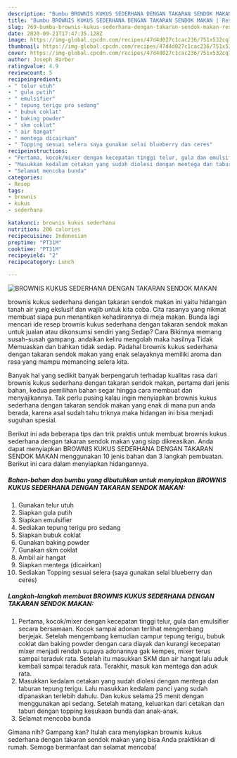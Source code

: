 ```yaml
---
description: "Bumbu BROWNIS KUKUS SEDERHANA DENGAN TAKARAN SENDOK MAKAN | Resep Membuat BROWNIS KUKUS SEDERHANA DENGAN TAKARAN SENDOK MAKAN Yang Paling Enak"
title: "Bumbu BROWNIS KUKUS SEDERHANA DENGAN TAKARAN SENDOK MAKAN | Resep Membuat BROWNIS KUKUS SEDERHANA DENGAN TAKARAN SENDOK MAKAN Yang Paling Enak"
slug: 769-bumbu-brownis-kukus-sederhana-dengan-takaran-sendok-makan-resep-membuat-brownis-kukus-sederhana-dengan-takaran-sendok-makan-yang-paling-enak
date: 2020-09-21T17:47:35.128Z
image: https://img-global.cpcdn.com/recipes/47d4d027c1cac236/751x532cq70/brownis-kukus-sederhana-dengan-takaran-sendok-makan-foto-resep-utama.jpg
thumbnail: https://img-global.cpcdn.com/recipes/47d4d027c1cac236/751x532cq70/brownis-kukus-sederhana-dengan-takaran-sendok-makan-foto-resep-utama.jpg
cover: https://img-global.cpcdn.com/recipes/47d4d027c1cac236/751x532cq70/brownis-kukus-sederhana-dengan-takaran-sendok-makan-foto-resep-utama.jpg
author: Joseph Barber
ratingvalue: 4.9
reviewcount: 5
recipeingredient:
- " telur utuh"
- " gula putih"
- " emulsifier"
- " tepung terigu pro sedang"
- " bubuk coklat"
- " baking powder"
- " skm coklat"
- " air hangat"
- " mentega dicairkan"
- " Topping sesuai selera saya gunakan selai blueberry dan ceres"
recipeinstructions:
- "Pertama, kocok/mixer dengan kecepatan tinggi telur, gula dan emulsifier secara bersamaan. Kocok sampai adonan terlihat mengembang berjejak. Setelah mengembang kemudian campur tepung terigu, bubuk coklat dan baking powder dengan cara diayak dan kurangi kecepatan mixer menjadi rendah supaya adonannya gak kempes, mixer terus sampai teraduk rata. Setelah itu masukkan SKM dan air hangat lalu aduk kembali sampai teraduk rata. Terakhir, masuk kan mentega dan aduk rata."
- "Masukkan kedalam cetakan yang sudah diolesi dengan mentega dan taburan tepung terigu. Lalu masukkan kedalam panci yang sudah dipanaskan terlebih dahulu. Dan kukus selama 25 menit dengan menggunakan api sedang. Setelah matang, keluarkan dari cetakan dan taburi dengan topping kesukaan bunda dan anak-anak."
- "Selamat mencoba bunda"
categories:
- Resep
tags:
- brownis
- kukus
- sederhana

katakunci: brownis kukus sederhana 
nutrition: 206 calories
recipecuisine: Indonesian
preptime: "PT31M"
cooktime: "PT31M"
recipeyield: "2"
recipecategory: Lunch

---
```



![BROWNIS KUKUS SEDERHANA DENGAN TAKARAN SENDOK MAKAN](https://img-global.cpcdn.com/recipes/47d4d027c1cac236/751x532cq70/brownis-kukus-sederhana-dengan-takaran-sendok-makan-foto-resep-utama.jpg)


brownis kukus sederhana dengan takaran sendok makan ini yaitu hidangan tanah air yang ekslusif dan wajib untuk kita coba. Cita rasanya yang nikmat membuat siapa pun menantikan kehadirannya di meja makan.
Bunda lagi mencari ide resep brownis kukus sederhana dengan takaran sendok makan untuk jualan atau dikonsumsi sendiri yang Sedap? Cara Bikinnya memang susah-susah gampang. andaikan keliru mengolah maka hasilnya Tidak Memuaskan dan bahkan tidak sedap. Padahal brownis kukus sederhana dengan takaran sendok makan yang enak selayaknya memiliki aroma dan rasa yang mampu memancing selera kita.



Banyak hal yang sedikit banyak berpengaruh terhadap kualitas rasa dari brownis kukus sederhana dengan takaran sendok makan, pertama dari jenis bahan, kedua pemilihan bahan segar hingga cara membuat dan menyajikannya. Tak perlu pusing kalau ingin menyiapkan brownis kukus sederhana dengan takaran sendok makan yang enak di mana pun anda berada, karena asal sudah tahu triknya maka hidangan ini bisa menjadi suguhan spesial.


Berikut ini ada beberapa tips dan trik praktis untuk membuat brownis kukus sederhana dengan takaran sendok makan yang siap dikreasikan. Anda dapat menyiapkan BROWNIS KUKUS SEDERHANA DENGAN TAKARAN SENDOK MAKAN menggunakan 10 jenis bahan dan 3 langkah pembuatan. Berikut ini cara dalam menyiapkan hidangannya.

<!--inarticleads1-->

##### Bahan-bahan dan bumbu yang dibutuhkan untuk menyiapkan BROWNIS KUKUS SEDERHANA DENGAN TAKARAN SENDOK MAKAN:

1. Gunakan  telur utuh
1. Siapkan  gula putih
1. Siapkan  emulsifier
1. Sediakan  tepung terigu pro sedang
1. Siapkan  bubuk coklat
1. Gunakan  baking powder
1. Gunakan  skm coklat
1. Ambil  air hangat
1. Siapkan  mentega (dicairkan)
1. Sediakan  Topping sesuai selera (saya gunakan selai blueberry dan ceres)




<!--inarticleads2-->

##### Langkah-langkah membuat BROWNIS KUKUS SEDERHANA DENGAN TAKARAN SENDOK MAKAN:

1. Pertama, kocok/mixer dengan kecepatan tinggi telur, gula dan emulsifier secara bersamaan. Kocok sampai adonan terlihat mengembang berjejak. Setelah mengembang kemudian campur tepung terigu, bubuk coklat dan baking powder dengan cara diayak dan kurangi kecepatan mixer menjadi rendah supaya adonannya gak kempes, mixer terus sampai teraduk rata. Setelah itu masukkan SKM dan air hangat lalu aduk kembali sampai teraduk rata. Terakhir, masuk kan mentega dan aduk rata.
1. Masukkan kedalam cetakan yang sudah diolesi dengan mentega dan taburan tepung terigu. Lalu masukkan kedalam panci yang sudah dipanaskan terlebih dahulu. Dan kukus selama 25 menit dengan menggunakan api sedang. Setelah matang, keluarkan dari cetakan dan taburi dengan topping kesukaan bunda dan anak-anak.
1. Selamat mencoba bunda




Gimana nih? Gampang kan? Itulah cara menyiapkan brownis kukus sederhana dengan takaran sendok makan yang bisa Anda praktikkan di rumah. Semoga bermanfaat dan selamat mencoba!
